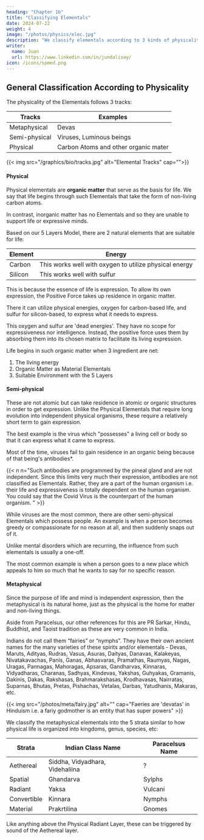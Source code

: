 ```yaml
---
heading: "Chapter 1b"
title: "Classifying Elementals"
date: 2024-07-22
weight: 4
image: "/photos/physics/elec.jpg"
description: "We classify elementals according to 3 kinds of physicality, with the least physical being subdivided into 7"
writer:
  name: Juan
  url: https://www.linkedin.com/in/jundalisay/
icon: /icons/spmed.png
---
```




## General Classification According to Physicality

The physicality of the Elementals follows 3 tracks:

Tracks | Examples
--- | ---
Metaphysical | Devas
Semi-physical | Viruses, Luminous beings
Physical | Carbon Atoms and other organic mater

{{< img src="/graphics/bio/tracks.jpg" alt="Elemental Tracks" cap="">}}


#### Physical 

Physical elementals are **organic matter** that serve as the basis for life. We say that life begins through such Elementals that take the form of non-living carbon atoms. 

In contrast, inorganic matter has no Elementals and so they are unable to support life or expressive minds.

Based on our 5 Layers Model, there are 2 natural elements that are suitable for life:

Element | Energy
--- | ---
Carbon | This works well with oxygen to utilize physical energy
Silicon | This works well with sulfur


This is because the essence of life is expression. To allow its own expression, the Positive Force takes up residence in organic matter.

There it can utilize physical energies, oxygen for carbon-based life, and sulfur for silicon-based, to express what it needs to express. 

This oxygen and sulfur are 'dead energies'. They have no scope for expressiveness nor intelligence. Instead, the positive force uses them by absorbing them into its chosen matrix to facilitate its living expression.

Life begins in such organic matter when 3 ingredient are net:

1. The living energy
2. Organic Matter as Material Elementals
3. Suitable Environment with the 5 Layers


#### Semi-physical

These are not atomic but can take residence in atomic or organic structures in order to get expression. Unlike the Physical Elementals that require long evolution into independent physical organisms, these require a relatively short term to gain expression.

The best example is the virus which "possesses" a living cell or body so that it can express what it came to express. 

Most of the time, viruses fail to gain residence in an organic being because of that being's antibodies*.


{{< n n="Such antibodies are programmed by the pineal gland and are not independent. Since this limits very much their expression, antibodies are not classified as Elementals. Rather, they are a part of the human organism i.e. their life and expressiveness is totally dependent on the human organism. You could say that the Covid Virus is the counterpart of the human organism. " >}}


While viruses are the most common, there are other semi-physical Elementals which possess people. An example is when a person becomes greedy or compassionate for no reason at all, and then suddenly snaps out of it.  

Unlike mental disorders which are recurring, the influence from such elementals is usually a one-off. 

The most common example is when a person goes to a new place which appeals to him so much that he wants to say for no specific reason.  



#### Metaphysical 

Since the purpose of life and mind is independent expression, then the metaphysical is its natural home, just as the physical is the home for matter and non-living things.

<!-- This is similar to luminous beings which can possess people.### The Metaphysical  -->


<!-- We go with Paracelsus and classify the Elementals according to the Elements which we call Strata.

Like him, we are gutsy enough to analyze the Elemental realm in a systemic manner and compare it with the systems of other cultures. But unlike him, we use all 5 Elements instead of 4. -->


<!-- Bio-Superphysics applies the 5 Elements to the metaphysical domain in order to classify the Elementals.  -->

Aside from Paracelsus, our other references for this are PR Sarkar, Hindu, Buddhist, and Taoist tradition as these are very common in India. 

Indians do not call them “fairies” or “nymphs”. They have their own ancient names for the many varieties of these spirits and/or elementals - Devas, Maruts, Adityas, Rudras, Vasus, Asuras, Daityas, Danavas, Kalakeyas, Nivatakavachas, Panis, Ganas, Abhasvaras, Pramathas, Raumyas, Nagas, Uragas, Pannagas, Mahoragas, Apsaras, Gandharvas, Kinnaras, Vidyadharas, Charanas, Sadhyas, Kindevas, Yakshas, Guhyakas, Gramanis, Dakinis, Dakas, Rakshasas, Brahmarakshasas, Krodhavasas, Nairratas, Suparnas, Bhutas, Pretas, Pishachas, Vetalas, Darbas, Yatudhanis, Makaras, etc.

{{< img src="/photos/meta/fairy.jpg" alt="" cap="Faeries are 'devatas' in Hinduism i.e. a fariy godmother is an entity that has super powers" >}}


<!-- We categorize the beings in our Elemental Zoo into Five just as the biological -->



We classify the metaphysical elementals into the 5 strata similar to how physical life is organized into kingdoms, genus, species, etc:

Strata | Indian Class Name | Paracelsus Name
--- | --- | ---
Aethereal | Siddha, Vidyadhara, Videhaliina | ?
Spatial | Ghandarva | Sylphs
Radiant | Yaksa | Vulcani
Convertible | Kinnara | Nymphs
Material | Prakrtilina | Gnomes

<!-- 1 prakrtiliina 
2  Kinnara
3 yaksa capitalist
4 ghandharva
5 videhaliina
6 vidyádhara good qualities
7 siddha -->


Like anything above the Physical Radiant Layer, these can be triggered by sound of the Aethereal layer. 

